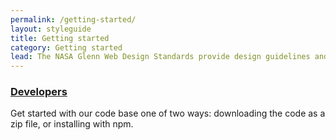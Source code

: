 ```yaml
---
permalink: /getting-started/
layout: styleguide
title: Getting started
category: Getting started
lead: The NASA Glenn Web Design Standards provide design guidelines and code to help you quickly create trustworthy, accessible, and consistent NASA digital services.
---
```


<div class="usa-grid-full">
  <div class="usa-width-one-half">
    <h3>
      <a href="{{ site.baseurl }}/getting-started/developers/">Developers</a>
    </h3>
    <p>Get started with our code base one of two ways: downloading the code as a zip file, or installing with npm.</p>
  </div>
</div>